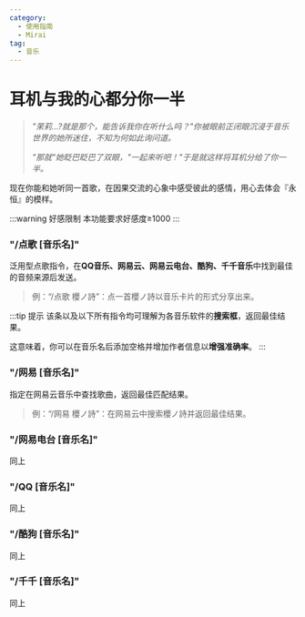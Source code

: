 ```yaml
---
category:
  - 使用指南
  - Mirai
tag:
  - 音乐
---
```


# 耳机与我的心都分你一半

> *"茉莉...?就是那个，能告诉我你在听什么吗？"你被眼前正闭眼沉浸于音乐世界的她所迷住，不知为何如此询问道。*
>
> *"那就"她眨巴眨巴了双眼，"一起来听吧！"于是就这样将耳机分给了你一半。*

现在你能和她听同一首歌，在因果交流的心象中感受彼此的感情，用心去体会『永恒』的模样。

:::warning 好感限制
本功能要求好感度≥1000
:::

### "/点歌 [音乐名]"

泛用型点歌指令，在**QQ音乐、网易云、网易云电台、酷狗、千千音乐**中找到最佳的音频来源后发送。

> 例：“/点歌 櫻ノ詩”：点一首櫻ノ詩以音乐卡片的形式分享出来。

:::tip 提示
该条以及以下所有指令均可理解为各音乐软件的**搜索框**，返回最佳结果。

这意味着，你可以在音乐名后添加空格并增加作者信息以**增强准确率**。
:::

### "/网易 [音乐名]"

指定在网易云音乐中查找歌曲，返回最佳匹配结果。

> 例：“/网易 櫻ノ詩”：在网易云中搜索櫻ノ詩并返回最佳结果。

### "/网易电台 [音乐名]"

同上

### "/QQ [音乐名]"

同上

### "/酷狗 [音乐名]"

同上

### "/千千 [音乐名]"

同上